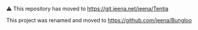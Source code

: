 ⚠️ This repository has moved to https://git.jeena.net/jeena/Tentia

This project was renamed and moved to https://github.com/jeena/Bungloo
